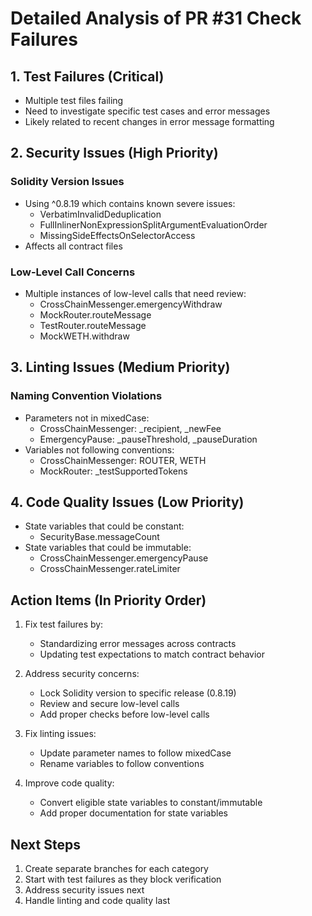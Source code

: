 # Detailed Analysis of PR #31 Check Failures

## 1. Test Failures (Critical)
- Multiple test files failing
- Need to investigate specific test cases and error messages
- Likely related to recent changes in error message formatting

## 2. Security Issues (High Priority)
### Solidity Version Issues
- Using ^0.8.19 which contains known severe issues:
  - VerbatimInvalidDeduplication
  - FullInlinerNonExpressionSplitArgumentEvaluationOrder
  - MissingSideEffectsOnSelectorAccess
- Affects all contract files

### Low-Level Call Concerns
- Multiple instances of low-level calls that need review:
  - CrossChainMessenger.emergencyWithdraw
  - MockRouter.routeMessage
  - TestRouter.routeMessage
  - MockWETH.withdraw

## 3. Linting Issues (Medium Priority)
### Naming Convention Violations
- Parameters not in mixedCase:
  - CrossChainMessenger: _recipient, _newFee
  - EmergencyPause: _pauseThreshold, _pauseDuration
- Variables not following conventions:
  - CrossChainMessenger: ROUTER, WETH
  - MockRouter: _testSupportedTokens

## 4. Code Quality Issues (Low Priority)
- State variables that could be constant:
  - SecurityBase.messageCount
- State variables that could be immutable:
  - CrossChainMessenger.emergencyPause
  - CrossChainMessenger.rateLimiter

## Action Items (In Priority Order)
1. Fix test failures by:
   - Standardizing error messages across contracts
   - Updating test expectations to match contract behavior

2. Address security concerns:
   - Lock Solidity version to specific release (0.8.19)
   - Review and secure low-level calls
   - Add proper checks before low-level calls

3. Fix linting issues:
   - Update parameter names to follow mixedCase
   - Rename variables to follow conventions

4. Improve code quality:
   - Convert eligible state variables to constant/immutable
   - Add proper documentation for state variables

## Next Steps
1. Create separate branches for each category
2. Start with test failures as they block verification
3. Address security issues next
4. Handle linting and code quality last
